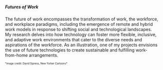 
##### *Futures of Work*

The future of work encompasses the transformation of work, the workforce, and workplace paradigms, including the emergence of remote and hybrid work models in response to shifting social and technological landscapes. My research delves into how technology can foster more flexible, inclusive, and adaptive work environments that cater to the diverse needs and aspirations of the workforce. As an illustration, one of my projects envisions the use of future technologies to create sustainable and fulfilling work-from-home arrangements.

<p style="font-size: 10px;"><small> *image credit: David Sipress, New Yorker Cartoons* </small></p>
